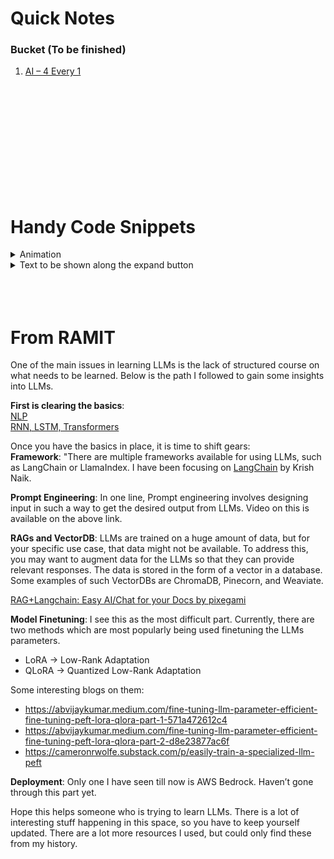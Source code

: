 # Quick Notes



### Bucket (To be finished)
1. [AI – 4 Every 1](https://youtu.be/jSgdL1zX4h8?t=21117)
<br>
<br>
<br>
<br>
<br>
<br>
<br>
<br>
<br>
<br>

# Handy Code Snippets

<details>
    <summary>Animation</summary>
    import matplotlib.pyplot as plt
    import matplotlib.animation as animation

    # Generate Animation
    # Set the plot up
    fig = plt.figure()
    ax = plt.axes()
    plt.title('Sale Price vs Living Area')
    plt.xlabel('Living Area in square feet (normalised)')
    plt.ylabel('Sale Price ($)')
    plt.scatter(x[:,1], y, color='red')
    line, = ax.plot([], [], lw=2)
    annotation = ax.text(-1, 700000, '')
    annotation.set_animated(True)
    plt.close()

    # Generate the animation data
    def init():
        line.set_data([], [])
        annotation.set_text('')
        return line, annotation

    # Animation function. This is called sequentially
    def animate(i):
        x = np.linspace(-5, 20, 1000)
        y = past_thetas[i][1]*x + past_thetas[i][0]
        line.set_data(x, y)
        annotation.set_text('Cost = %.2f e10' % (past_costs[i]/10000000000))
        return line, annotation

    anim = animation.FuncAnimation(fig, animate, init_func=init, frames=300, interval=0, blit=True)
    anim.save('animation.gif', writer='imagemagick', fps = 30)


    # Display the animation...
    import io
    import base64
    from IPython.display import HTML

    filename = 'animation.gif'

    video = io.open(filename, 'r+b').read()
    encoded = base64.b64encode(video)
    HTML(data='''<img src="data:image/gif;base64,{0}" type="gif" />'''.format(encoded.decode('ascii')))
</details>

<details>
    <summary>Text to be shown along the expand button</summary>
    Main text goes here which will be displayed when the  user clicks on the expand button.
</details>



<br>
<br>
<br>

# From RAMIT
One of the main issues in learning LLMs is the lack of structured course on what needs to be learned. Below is the path I followed to gain some insights into LLMs. 
 
**First is clearing the basics**:  
[NLP](https://youtube.com/playlist?list=PLKnIA16_RmvZo7fp5kkIth6nRTeQQsjfX&si=w3MxhYxUF85BoUWm)  
[RNN, LSTM, Transformers](https://youtube.com/playlist?list=PLKnIA16_RmvYuZauWaPlRTC54KxSNLtNn&si=w7N3dYfmj2EdBVB4)

Once you have the basics in place, it is time to shift gears:  
**Framework**: "There are multiple frameworks available for using LLMs, such as LangChain or LlamaIndex. I have been focusing on [LangChain](https://www.youtube.com/playlist?list=PLZoTAELRMXVORE4VF7WQ_fAl0L1Gljtar) by Krish Naik.

**Prompt Engineering**: In one line, Prompt engineering involves designing input in such a way to get the desired output from LLMs. Video on this is available on the above link.

**RAGs and VectorDB**: LLMs are trained on a huge amount of data, but for your specific use case, that data might not be available. To address this, you may want to augment data for the LLMs so that they can provide relevant responses. The data is stored in the form of a vector in a database. Some examples of such VectorDBs are ChromaDB, Pinecorn, and Weaviate. 

[RAG+Langchain: Easy AI/Chat for your Docs by pixegami](https://www.youtube.com/watch?v=tcqEUSNCn8I)

**Model Finetuning**: I see this as the most difficult part. Currently, there are two methods which are most popularly being used finetuning the LLMs parameters.  
- LoRA -> Low-Rank Adaptation  
- QLoRA -> Quantized Low-Rank Adaptation  

Some interesting blogs on them:  
- https://abvijaykumar.medium.com/fine-tuning-llm-parameter-efficient-fine-tuning-peft-lora-qlora-part-1-571a472612c4
- https://abvijaykumar.medium.com/fine-tuning-llm-parameter-efficient-fine-tuning-peft-lora-qlora-part-2-d8e23877ac6f
- https://cameronrwolfe.substack.com/p/easily-train-a-specialized-llm-peft  

**Deployment**: Only one I have seen till now is AWS Bedrock. Haven’t gone through this part yet.
 
Hope this helps someone who is trying to learn LLMs. There is a lot of interesting stuff happening in this space, so you have to keep yourself updated. There are a lot more resources I used, but could only find these from my history.